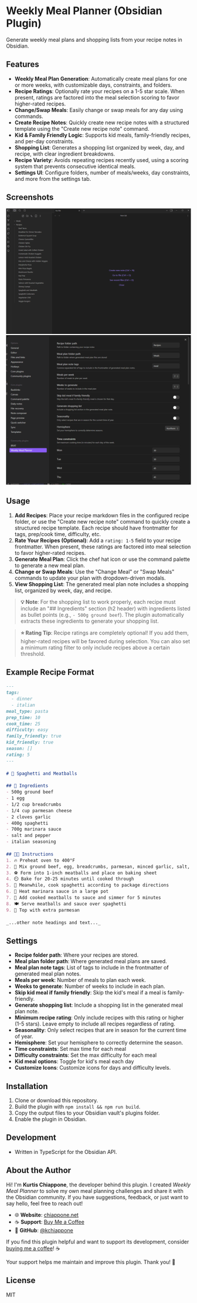 # Weekly Meal Planner (Obsidian Plugin)

Generate weekly meal plans and shopping lists from your recipe notes in Obsidian.

## Features

- **Weekly Meal Plan Generation**: Automatically create meal plans for one or more weeks, with customizable days, constraints, and folders.
- **Recipe Ratings**: Optionally rate your recipes on a 1-5 star scale. When present, ratings are factored into the meal selection scoring to favor higher-rated recipes.
- **Change/Swap Meals**: Easily change or swap meals for any day using commands.
- **Create Recipe Notes**: Quickly create new recipe notes with a structured template using the "Create new recipe note" command.
- **Kid & Family Friendly Logic**: Supports kid meals, family-friendly recipes, and per-day constraints.
- **Shopping List**: Generates a shopping list organized by week, day, and recipe, with clear ingredient breakdowns.
- **Recipe Variety**: Avoids repeating recipes recently used, using a scoring system that prevents consecutive identical meals.
- **Settings UI**: Configure folders, number of meals/weeks, day constraints, and more from the settings tab.

## Screenshots

![Weekly Meal Planner Functionality](images/functionality.gif)
![Weekly Meal Planner Settings](images/settings.gif)

## Usage

1. **Add Recipes**: Place your recipe markdown files in the configured recipe folder, or use the "Create new recipe note" command to quickly create a structured recipe template. Each recipe should have frontmatter for tags, prep/cook time, difficulty, etc.
2. **Rate Your Recipes (Optional)**: Add a `rating: 1-5` field to your recipe frontmatter. When present, these ratings are factored into meal selection to favor higher-rated recipes.
3. **Generate Meal Plan**: Click the chef hat icon or use the command palette to generate a new meal plan.
4. **Change or Swap Meals**: Use the "Change Meal" or "Swap Meals" commands to update your plan with dropdown-driven modals.
5. **View Shopping List**: The generated meal plan note includes a shopping list, organized by week, day, and recipe.

> **💡 Note**: For the shopping list to work properly, each recipe must include an "## Ingredients" section (h2 header) with ingredients listed as bullet points (e.g., `- 500g ground beef`). The plugin automatically extracts these ingredients to generate your shopping list.

> **⭐ Rating Tip**: Recipe ratings are completely optional! If you add them, higher-rated recipes will be favored during selection. You can also set a minimum rating filter to only include recipes above a certain threshold.

## Example Recipe Format

```markdown
---
tags:
  - dinner
  - italian
meal_type: pasta
prep_time: 10
cook_time: 25
difficulty: easy
family_friendly: true
kid_friendly: true
season: []
rating: 5
---

# 🍝 Spaghetti and Meatballs

## 🛒 Ingredients
- 500g ground beef
- 1 egg
- 1/2 cup breadcrumbs
- 1/4 cup parmesan cheese
- 2 cloves garlic
- 400g spaghetti
- 700g marinara sauce
- salt and pepper
- italian seasoning

## 👩‍🍳 Instructions
1. 🔥 Preheat oven to 400°F
2. 🥣 Mix ground beef, egg, breadcrumbs, parmesan, minced garlic, salt, pepper, and italian seasoning
3. ⚽ Form into 1-inch meatballs and place on baking sheet
4. ⏲️ Bake for 20-25 minutes until cooked through
5. 🍝 Meanwhile, cook spaghetti according to package directions
6. 🍅 Heat marinara sauce in a large pot
7. 🥘 Add cooked meatballs to sauce and simmer for 5 minutes
8. 🍽️ Serve meatballs and sauce over spaghetti
9. 🧀 Top with extra parmesan

_...other note headings and text..._
```

## Settings
- **Recipe folder path**: Where your recipes are stored.
- **Meal plan folder path**: Where generated meal plans are saved.
- **Meal plan note tags**: List of tags to include in the frontmatter of generated meal plan notes.
- **Meals per week**: Number of meals to plan each week.
- **Weeks to generate**: Number of weeks to include in each plan.
- **Skip kid meal if family friendly**: Skip the kid's meal if a meal is family-friendly.
- **Generate shopping list**: Include a shopping list in the generated meal plan note.
- **Minimum recipe rating**: Only include recipes with this rating or higher (1-5 stars). Leave empty to include all recipes regardless of rating.
- **Seasonality**: Only select recipes that are in season for the current time of year.
- **Hemisphere**: Set your hemisphere to correctly determine the season.
- **Time constraints**: Set max time for each meal
- **Difficulty constraints**: Set the max difficulty for each meal
- **Kid meal options**: Toggle for kid's meal each day
- **Customize Icons**: Customize icons for days and difficulty levels.

## Installation
1. Clone or download this repository.
2. Build the plugin with `npm install && npm run build`.
3. Copy the output files to your Obsidian vault's plugins folder.
4. Enable the plugin in Obsidian.

## Development
- Written in TypeScript for the Obsidian API.

## About the Author

Hi! I'm **Kurtis Chiappone**, the developer behind this plugin. I created _Weekly Meal Planner_ to solve my own meal planning challenges and share it with the Obsidian community. If you have suggestions, feedback, or just want to say hello, feel free to reach out!

- 🌐 **Website**: [chiappone.net](https://chiappone.net)
- ☕ **Support**: [Buy Me a Coffee](https://www.buymeacoffee.com/kchiappone)
- 💼 **GitHub**: [@kchiappone](https://github.com/kchiappone)

If you find this plugin helpful and want to support its development, consider [buying me a coffee](https://www.buymeacoffee.com/kchiappone)! ☕ 

Your support helps me maintain and improve this plugin. Thank you! 🙏

## License
MIT